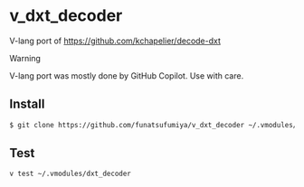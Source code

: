 # v_dxt_decoder

V-lang port of https://github.com/kchapelier/decode-dxt

> [!WARNING]
> V-lang port was mostly done by GitHub Copilot. Use with care.

## Install

```bash
$ git clone https://github.com/funatsufumiya/v_dxt_decoder ~/.vmodules/dxt_decoder
```

## Test

```bash
v test ~/.vmodules/dxt_decoder
```